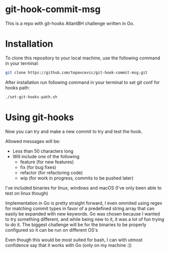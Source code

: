 # git-hook-commit-msg

This is a repo with git-hooks AtlantBH challenge written in Go.

# Installation

To clone this repository to your local machine, use the following command in your terminal:

```bash
git clone https://github.com/tepavcevic/git-hook-commit-msg.git
```

After installation run following command in your terminal to set git conf for hooks path:

```bash
./set-git-hooks-path.sh
```

# Using git-hooks

Now you can try and make a new commit to try and test the hook.

Allowed messages will be:
- Less than 50 characters long
- Will include one of the following
    - feature (for new features)
    - fix (for bug fixes)
    - refactor (for refactoring code)
    - wip (for work in progress, commits to be pushed later)


I've included binaries for linux, windows and macOS (I've only been able to test on linux though)

Implementation in Go is pretty straight forward, I even ommited using regex for matching commit types in favor of a predefined string array that can easily be expanded with new keywords.
Go was chosen because I wanted to try something different, and while being new to it, it was a lot of fun trying to do it.
The biggest challenge will be for the binaries to be properly configured so it can be run on different OS's

Even though this would be most suited for bash, I can with utmost confidence say that it works with Go (only on my machine :))